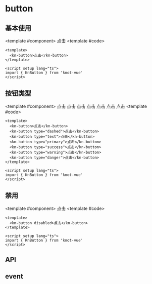 # button

## 基本使用

<ComponentCard>

<template #component>
<kn-button>点击</kn-button>
</template>
<template #code>

```vue
<template>
  <kn-button>点击</kn-button>
</template>

<script setup lang="ts">
import { KnButton } from 'knot-vue'
</script>
```

</template>
</ComponentCard>

## 按钮类型

<ComponentCard>

<template #component>
<kn-button>点击</kn-button>
<kn-button type="dashed">点击</kn-button>
<kn-button type="text">点击</kn-button>
<kn-button type="primary">点击</kn-button>
<kn-button type="success">点击</kn-button>
<kn-button type="warning">点击</kn-button>
<kn-button type="danger">点击</kn-button>
</template>
<template #code>

```vue
<template>
  <kn-button>点击</kn-button>
  <kn-button type="dashed">点击</kn-button>
  <kn-button type="text">点击</kn-button>
  <kn-button type="primary">点击</kn-button>
  <kn-button type="success">点击</kn-button>
  <kn-button type="warning">点击</kn-button>
  <kn-button type="danger">点击</kn-button>
</template>

<script setup lang="ts">
import { KnButton } from 'knot-vue'
</script>
```

</template>
</ComponentCard>

## 禁用

<ComponentCard>

<template #component>
<kn-button disabled>点击</kn-button>
</template>
<template #code>

```vue
<template>
  <kn-button disabled>点击</kn-button>
</template>

<script setup lang="ts">
import { KnButton } from 'knot-vue'
</script>
```

</template>
</ComponentCard>

## API

<api />

<!-- | 属性名   | 描述     | 类型      | 是否必填 | 默认值    |
| -------- | -------- | --------- | -------- | --------- |
| children | 按钮内容 | `string`  | √        | `--`      |
| width    | 宽度     | `number`  | ×        | `74`      |
| height   | 高度     | `string`  | ×        | `34`      |
| type     | 按钮类型 | `string`  | ×        | `default` |
| disabled | 是否禁用 | `boolean` | ×        | `false`   | -->

## event

<event />

<!-- | 事件名 | 描述         | 类型   |
| ------ | ------------ | ---------- |
| @click | 按钮点击事件 | `()=>void` | -->

<script setup>
import api from '../../../word/components/button/api.vue' 
import event from '../../../word/components/button/event.vue' 
</script>
